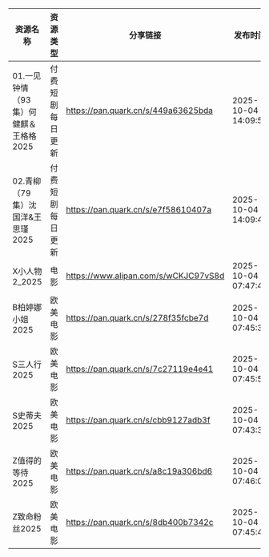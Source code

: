 | 资源名称                    | 资源类型     | 分享链接                                 | 发布时间                |
| ----------------------- | -------- | ------------------------------------ | ------------------- |
| 01.一见钟情（93集）何健麒＆王格格2025 | 付费短剧每日更新 | https://pan.quark.cn/s/449a63625bda  | 2025-10-04 14:09:59 |
| 02.青柳（79集）沈国洋&王思瑾2025   | 付费短剧每日更新 | https://pan.quark.cn/s/e7f58610407a  | 2025-10-04 14:09:44 |
| X小人物2_2025              | 电影       | https://www.alipan.com/s/wCKJC97vS8d | 2025-10-04 07:47:42 |
| B柏婷娜小姐2025              | 欧美电影     | https://pan.quark.cn/s/278f35fcbe7d  | 2025-10-04 07:45:38 |
| S三人行2025                | 欧美电影     | https://pan.quark.cn/s/7c27119e4e41  | 2025-10-04 07:45:54 |
| S史蒂夫2025                | 欧美电影     | https://pan.quark.cn/s/cbb9127adb3f  | 2025-10-04 07:43:36 |
| Z值得的等待2025              | 欧美电影     | https://pan.quark.cn/s/a8c19a306bd6  | 2025-10-04 07:46:08 |
| Z致命粉丝2025               | 欧美电影     | https://pan.quark.cn/s/8db400b7342c  | 2025-10-04 07:45:44 |
